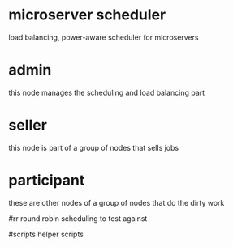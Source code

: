 # microserver scheduler
load balancing, power-aware scheduler for microservers

# admin
this node manages the scheduling and load balancing part

# seller
this node is part of a group of nodes that sells jobs

# participant
these are other nodes of a group of nodes that do the dirty work

#rr
round robin scheduling to test against

#scripts
helper scripts
